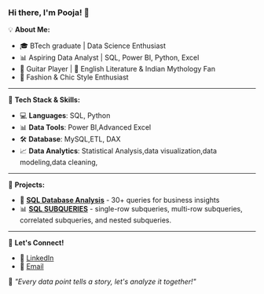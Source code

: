 ### Hi there, I'm Pooja! 👋

💡 **About Me:**
- 🎓 BTech graduate | Data Science Enthusiast
- 📊 Aspiring Data Analyst | SQL, Power BI, Python, Excel
 - 🎸 Guitar Player | 📖 English Literature & Indian Mythology Fan
- 💃 Fashion & Chic Style Enthusiast

---

🔧 **Tech Stack & Skills:**

- 💻 **Languages**: SQL, Python
- 📊 **Data Tools**: Power BI,Advanced Excel
- 🛠️ **Database**: MySQL,ETL, DAX
- 📈 **Data Analytics**: Statistical Analysis,data visualization,data modeling,data cleaning,

---

🚀 **Projects:**

- 📂 **[SQL Database Analysis](https://github.com/PoojaSubrahmanyam/sql_empolyeetable)** - 30+ queries for business insights
- 📊 **[SQL SUBQUERIES](https://github.com/PoojaSubrahmanyam/SQL-SUBQUERIES)** - single-row subqueries, multi-row subqueries, correlated subqueries, and nested subqueries.


---

💬 **Let's Connect!**

- 💼 [LinkedIn](https://www.linkedin.com/in/pooja-subrahmanyam/)
- 📧 [Email](mailto:saipooja211998@gmail.com)

🌟 _"Every data point tells a story, let's analyze it together!"_

